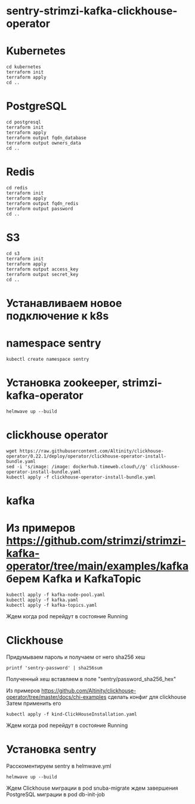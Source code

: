 # sentry-strimzi-kafka-clickhouse-operator

# Kubernetes
```shell
cd kubernetes
terraform init
terraform apply
cd ..
```

# PostgreSQL
```shell
cd postgresql
terraform init
terraform apply
terraform output fqdn_database
terraform output owners_data
cd ..
```

# Redis
```shell
cd redis
terraform init
terraform apply
terraform output fqdn_redis
terraform output password
cd ..
```

# S3
```shell
cd s3
terraform init
terraform apply
terraform output access_key
terraform output secret_key
cd ..
```

# Устанавливаем новое подключение к k8s

# namespace sentry
```shell
kubectl create namespace sentry
```

# Установка zookeeper, strimzi-kafka-operator
```shell
helmwave up --build
```

# clickhouse operator
```shell
wget https://raw.githubusercontent.com/Altinity/clickhouse-operator/0.22.1/deploy/operator/clickhouse-operator-install-bundle.yaml
sed -i 's/image: /image: dockerhub.timeweb.cloud\//g' clickhouse-operator-install-bundle.yaml
kubectl apply -f clickhouse-operator-install-bundle.yaml
```

# kafka
# Из примеров https://github.com/strimzi/strimzi-kafka-operator/tree/main/examples/kafka берем Kafka и KafkaTopic
```
kubectl apply -f kafka-node-pool.yaml
kubectl apply -f kafka.yaml
kubectl apply -f kafka-topics.yaml
```
Ждем когда pod перейдут в состояние Running

# Clickhouse
Придумываем пароль и получаем от него sha256 хеш
```
printf 'sentry-password' | sha256sum
```
Полученный хеш вставляем в поле "sentry/password_sha256_hex"

Из примеров https://github.com/Altinity/clickhouse-operator/tree/master/docs/chi-examples сделать конфиг для clickhouse
Затем применить его
```shell
kubectl apply -f kind-ClickHouseInstallation.yaml
```
Ждем когда pod перейдут в состояние Running

# Установка sentry
Расскоментируем sentry в helmwave.yml
```shell
helmwave up --build
```

Ждем Clickhouse миграции в pod snuba-migrate
ждем завершения PostgreSQL миграции в pod db-init-job
